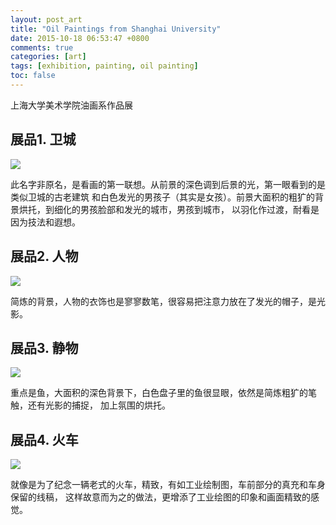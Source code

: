 ```yaml
---
layout: post_art
title: "Oil Paintings from Shanghai University"
date: 2015-10-18 06:53:47 +0800
comments: true
categories: [art]
tags: [exhibition, painting, oil painting]
toc: false
---
```


上海大学美术学院油画系作品展

## 展品1. 卫城 

<img src="https://s-media-cache-ak0.pinimg.com/originals/a5/69/33/a569335b66a08b569611fd577023359e.jpg" />

此名字非原名，是看画的第一联想。从前景的深色调到后景的光，第一眼看到的是类似卫城的古老建筑
和白色发光的男孩子（其实是女孩）。前景大面积的粗犷的背景烘托，到细化的男孩脸部和发光的城市，男孩到城市，
以羽化作过渡，耐看是因为技法和遐想。


## 展品2. 人物

<img src="https://s-media-cache-ak0.pinimg.com/736x/16/5a/b5/165ab5f7f2991523d03072eae861cad0.jpg" />

简炼的背景，人物的衣饰也是寥寥数笔，很容易把注意力放在了发光的帽子，是光影。


## 展品3. 静物

<img src="https://s-media-cache-ak0.pinimg.com/736x/d4/dd/06/d4dd06dfdfcc195b71da106baa82a86b.jpg" />

重点是鱼，大面积的深色背景下，白色盘子里的鱼很显眼，依然是简炼粗犷的笔触，还有光影的捕捉，
加上氛围的烘托。


## 展品4. 火车

<img src="https://s-media-cache-ak0.pinimg.com/736x/d6/f0/30/d6f0306c6ac5db5965919dfff15de442.jpg" />

就像是为了纪念一辆老式的火车，精致，有如工业绘制图，车前部分的真充和车身保留的线稿，
这样故意而为之的做法，更增添了工业绘图的印象和画面精致的感觉。
